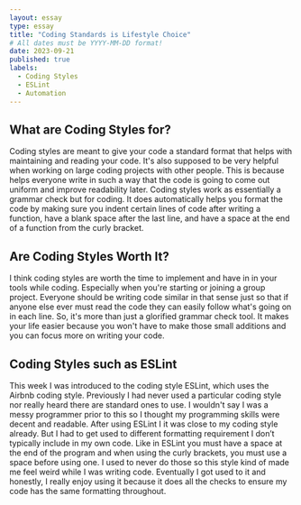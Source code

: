 ```yaml
---
layout: essay
type: essay
title: "Coding Standards is Lifestyle Choice"
# All dates must be YYYY-MM-DD format!
date: 2023-09-21
published: true
labels:
  - Coding Styles
  - ESLint
  - Automation
---
```


## What are Coding Styles for?
Coding styles are meant to give your code a standard format that helps with maintaining and reading your code. It's also supposed to be very helpful when working on large coding projects with other people. This is because helps everyone write in such a way that the code is going to come out uniform and improve readability later. Coding styles work as essentially a grammar check but for coding. It does automatically helps you format the code by making sure you indent certain lines of code after writing a function, have a blank space after the last line, and have a space at the end of a function from the curly bracket.

## Are Coding Styles Worth It?
I think coding styles are worth the time to implement and have in in your tools while coding. Especially when you're starting or joining a group project. Everyone should be writing code similar in that sense just so that if anyone else ever must read the code they can easily follow what's going on in each line. So, it's more than just a glorified grammar check tool. It makes your life easier because you won't have to make those small additions and you can focus more on writing your code.

## Coding Styles such as ESLint
This week I was introduced to the coding style ESLint, which uses the Airbnb coding style. Previously I had never used a particular coding style nor really heard there are standard ones to use. I wouldn't say I was a messy programmer prior to this so I thought my programming skills were decent and readable. After using ESLint I it was close to my coding style already. But I had to get used to different formatting requirement I don’t typically include in my own code. Like in ESLint you must have a space at the end of the program and when using the curly brackets, you must use a space before using one. I used to never do those so this style kind of made me feel weird while I was writing code. Eventually I got used to it and honestly, I really enjoy using it because it does all the checks to ensure my code has the same formatting throughout.
